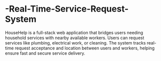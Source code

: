 # -Real-Time-Service-Request-System
HouseHelp is a full-stack web application that bridges users needing household services with nearby available workers. Users can request services like plumbing, electrical work, or cleaning. The system tracks real-time request acceptance and location between users and workers, helping ensure fast and secure service delivery.
